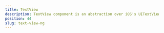 ```yaml
---
title: TextView
description: TextView component is an abstraction over iOS's UITextView and Android's widget.EditText, which allows the user to type a large text in the app. We can enable or disable the typing via the `editable` property
position: 44
slug: text-view-ng
---
```

